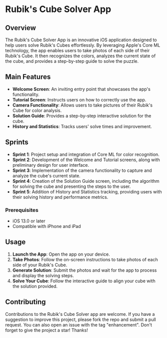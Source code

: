 # Rubik's Cube Solver App

## Overview
The Rubik's Cube Solver App is an innovative iOS application designed to help users solve Rubik's Cubes effortlessly. By leveraging Apple's Core ML technology, the app enables users to take photos of each side of their Rubik's Cube. It then recognizes the colors, analyzes the current state of the cube, and provides a step-by-step guide to solve the puzzle.

## Main Features

- **Welcome Screen**: An inviting entry point that showcases the app's functionality.
- **Tutorial Screen**: Instructs users on how to correctly use the app.
- **Camera Functionality**: Allows users to take pictures of their Rubik's Cube for color analysis.
- **Solution Guide**: Provides a step-by-step interactive solution for the cube.
- **History and Statistics**: Tracks users' solve times and improvement.

## Sprints

- **Sprint 1**: Project setup and integration of Core ML for color recognition.
- **Sprint 2**: Development of the Welcome and Tutorial screens, along with preliminary design for user interface.
- **Sprint 3**: Implementation of the camera functionality to capture and analyze the cube's current state.
- **Sprint 4**: Creation of the Solution Guide screen, including the algorithm for solving the cube and presenting the steps to the user.
- **Sprint 5**: Addition of History and Statistics tracking, providing users with their solving history and performance metrics.

### Prerequisites
- iOS 13.0 or later
- Compatible with iPhone and iPad

## Usage
1. **Launch the App**: Open the app on your device.
2. **Take Photos**: Follow the on-screen instructions to take photos of each side of your Rubik's Cube.
3. **Generate Solution**: Submit the photos and wait for the app to process and display the solving steps.
4. **Solve Your Cube**: Follow the interactive guide to align your cube with the solution provided.

## Contributing
Contributions to the Rubik's Cube Solver app are welcome. If you have a suggestion to improve this project, please fork the repo and submit a pull request. You can also open an issue with the tag "enhancement". Don't forget to give the project a star! Thanks!



